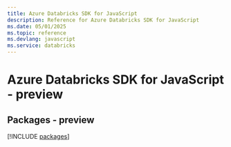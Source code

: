 ```yaml
---
title: Azure Databricks SDK for JavaScript
description: Reference for Azure Databricks SDK for JavaScript
ms.date: 05/01/2025
ms.topic: reference
ms.devlang: javascript
ms.service: databricks
---
```

# Azure Databricks SDK for JavaScript - preview
## Packages - preview
[!INCLUDE [packages](databricks-index.md)]